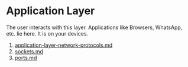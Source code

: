 # Application Layer

The user interacts with this layer. Applications like Browsers, WhatsApp, etc. lie here. It is on your devices.

1. [application-layer-network-protocols.md](application-layer-network-protocols.md "mention")
2. [sockets.md](sockets.md "mention")
3. [ports.md](ports.md "mention")
